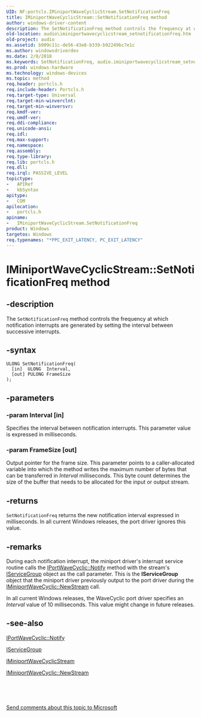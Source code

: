 ```yaml
---
UID: NF:portcls.IMiniportWaveCyclicStream.SetNotificationFreq
title: IMiniportWaveCyclicStream::SetNotificationFreq method
author: windows-driver-content
description: The SetNotificationFreq method controls the frequency at which notification interrupts are generated by setting the interval between successive interrupts.
old-location: audio\iminiportwavecyclicstream_setnotificationfreq.htm
old-project: audio
ms.assetid: b909c11c-de56-43e8-b339-b92249bc7e1c
ms.author: windowsdriverdev
ms.date: 2/8/2018
ms.keywords: SetNotificationFreq, audio.iminiportwavecyclicstream_setnotificationfreq, SetNotificationFreq method [Audio Devices], IMiniportWaveCyclicStream interface, audmp-routines_9db148da-326d-4176-a852-83fa1e453246.xml, IMiniportWaveCyclicStream, SetNotificationFreq method [Audio Devices], IMiniportWaveCyclicStream interface [Audio Devices], SetNotificationFreq method, IMiniportWaveCyclicStream::SetNotificationFreq, portcls/IMiniportWaveCyclicStream::SetNotificationFreq
ms.prod: windows-hardware
ms.technology: windows-devices
ms.topic: method
req.header: portcls.h
req.include-header: Portcls.h
req.target-type: Universal
req.target-min-winverclnt: 
req.target-min-winversvr: 
req.kmdf-ver: 
req.umdf-ver: 
req.ddi-compliance: 
req.unicode-ansi: 
req.idl: 
req.max-support: 
req.namespace: 
req.assembly: 
req.type-library: 
req.lib: portcls.h
req.dll: 
req.irql: PASSIVE_LEVEL
topictype:
-	APIRef
-	kbSyntax
apitype:
-	COM
apilocation:
-	portcls.h
apiname:
-	IMiniportWaveCyclicStream.SetNotificationFreq
product: Windows
targetos: Windows
req.typenames: "*PPC_EXIT_LATENCY, PC_EXIT_LATENCY"
---
```


# IMiniportWaveCyclicStream::SetNotificationFreq method


## -description


The <code>SetNotificationFreq</code> method controls the frequency at which notification interrupts are generated by setting the interval between successive interrupts.


## -syntax


````
ULONG SetNotificationFreq(
  [in]  ULONG  Interval,
  [out] PULONG FrameSize
);
````


## -parameters




### -param Interval [in]

Specifies the interval between notification interrupts. This parameter value is expressed in milliseconds.


### -param FrameSize [out]

Output pointer for the frame size. This parameter points to a caller-allocated variable into which the method writes the maximum number of bytes that can be transferred in <i>Interval</i> milliseconds. This byte count determines the size of the buffer that needs to be allocated for the input or output stream.


## -returns



<code>SetNotificationFreq</code> returns the new notification interval expressed in milliseconds. In all current Windows releases, the port driver ignores this value.




## -remarks



During each notification interrupt, the miniport driver's interrupt service routine calls the <a href="https://msdn.microsoft.com/library/windows/hardware/ff536903">IPortWaveCyclic::Notify</a> method with the stream's <a href="..\portcls\nn-portcls-iservicegroup.md">IServiceGroup</a> object as the call parameter. This is the <b>IServiceGroup</b> object that the miniport driver previously output to the port driver during the <a href="https://msdn.microsoft.com/library/windows/hardware/ff536723">IMiniportWaveCyclic::NewStream</a> call.

In all current Windows releases, the WaveCyclic port driver specifies an <i>Interval</i> value of 10 milliseconds. This value might change in future releases. 




## -see-also

<a href="https://msdn.microsoft.com/library/windows/hardware/ff536903">IPortWaveCyclic::Notify</a>



<a href="..\portcls\nn-portcls-iservicegroup.md">IServiceGroup</a>



<a href="..\portcls\nn-portcls-iminiportwavecyclicstream.md">IMiniportWaveCyclicStream</a>



<a href="https://msdn.microsoft.com/library/windows/hardware/ff536723">IMiniportWaveCyclic::NewStream</a>



 

 

<a href="mailto:wsddocfb@microsoft.com?subject=Documentation%20feedback [audio\audio]:%20IMiniportWaveCyclicStream::SetNotificationFreq method%20 RELEASE:%20(2/8/2018)&amp;body=%0A%0APRIVACY STATEMENT%0A%0AWe use your feedback to improve the documentation. We don't use your email address for any other purpose, and we'll remove your email address from our system after the issue that you're reporting is fixed. While we're working to fix this issue, we might send you an email message to ask for more info. Later, we might also send you an email message to let you know that we've addressed your feedback.%0A%0AFor more info about Microsoft's privacy policy, see http://privacy.microsoft.com/en-us/default.aspx." title="Send comments about this topic to Microsoft">Send comments about this topic to Microsoft</a>

